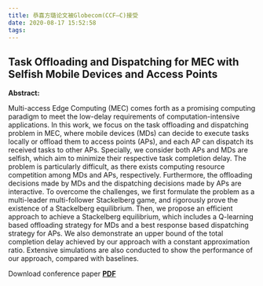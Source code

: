 ```yaml
---
title: 恭喜方璐论文被Globecom(CCF—C)接受
date: 2020-08-17 15:52:58
tags:
---
```


## Task Offloading and Dispatching for MEC with Selfish Mobile Devices and Access Points

**Abstract:**

Multi-access Edge Computing (MEC) comes forth as a promising computing paradigm to meet the low-delay requirements of computation-intensive applications. In this work, we focus on the task offloading and dispatching problem in MEC, where mobile devices (MDs) can decide to execute tasks locally or offload them to access points (APs), and each AP can dispatch its received tasks to other APs. Specially, we consider both APs and MDs are selfish, which aim to minimize their respective task completion delay. The problem is particularly difficult, as there exists computing resource competition among MDs and APs, respectively. Furthermore, the offloading decisions made by MDs and the dispatching decisions made by APs are interactive. To overcome the challenges, we first formulate the problem as a multi-leader multi-follower Stackelberg game, and rigorously prove the existence of a Stackelberg equilibrium. Then, we propose an efficient approach to achieve a Stackelberg equilibrium, which includes a Q-learning based offloading strategy for MDs and a best response based dispatching strategy for APs. We also demonstrate an upper bound of the total completion delay achieved by our approach with a constant approximation ratio. Extensive simulations are also conducted to show the performance of our approach, compared with baselines.

Download conference paper [**PDF**](https://ieeexplore.ieee.org/stamp/stamp.jsp?tp=&arnumber=9348062)


